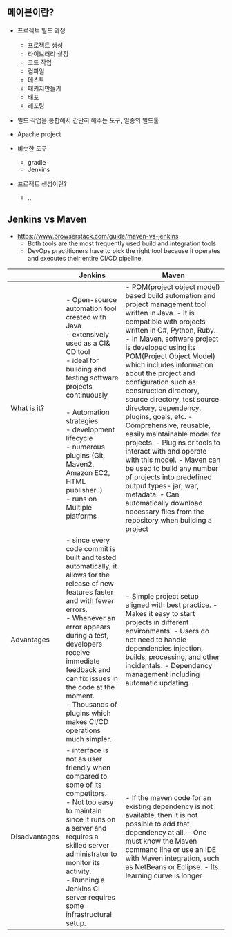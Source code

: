 ## 메이븐이란?
- 프로젝트 빌드 과정
  - 프로젝트 생성
  - 라이브러리 설정
  - 코드 작업
  - 컴파일
  - 테스트
  - 패키지만들기
  - 배포
  - 레포팅

- 빌드 작업을 통합해서 간단히 해주는 도구, 일종의 빌드툴
- Apache project 
- 비슷한 도구
  - gradle
  - Jenkins

- 프로젝트 생성이란?
  - ..


## Jenkins vs Maven
- https://www.browserstack.com/guide/maven-vs-jenkins
  - Both tools are the most frequently used build and integration tools 
  - DevOps practitioners have to pick the right tool because it operates and executes their entire CI/CD pipeline.

|               | Jenkins                                                                                                                                                                                                                                                                                                                                              | Maven                                                                                                                                                                                                                                                                                                                                                                                                                                                                                                                                                                                                                                                                                                                                                       |
|---------------|------------------------------------------------------------------------------------------------------------------------------------------------------------------------------------------------------------------------------------------------------------------------------------------------------------------------------------------------------|-------------------------------------------------------------------------------------------------------------------------------------------------------------------------------------------------------------------------------------------------------------------------------------------------------------------------------------------------------------------------------------------------------------------------------------------------------------------------------------------------------------------------------------------------------------------------------------------------------------------------------------------------------------------------------------------------------------------------------------------------------------|
| What is it?   | - Open-source automation tool created with Java <br> - extensively used as a CI& CD tool <br> - ideal for building and testing software projects continuously <br> <br> - Automation strategies <br> - development lifecycle <br> - numerous plugins (Git, Maven2, Amazon EC2, HTML publisher..) <br> - runs on Multiple platforms <br>              | - POM(project object model) based build automation and project management tool written in Java. - It is compatible with projects written in C#, Python, Ruby. - In Maven, software project is developed using its POM(Project Object Model) which includes information about the project and configuration such as construction directory, source directory, test source directory, dependency, plugins, goals, etc.   - Comprehensive, reusable, easily maintainable model for projects. - Plugins or tools to interact with and operate with this model.   - Maven can be used to build any number of projects into predefined output types- jar, war, metadata. - Can automatically download necessary files from the repository when building a project |
| Advantages    | - since every code commit is built and tested automatically, it allows for the release of new features faster and with fewer errors. <br> - Whenever an error appears during a test, developers receive immediate feedback and can fix issues in the code at the moment.<br> - Thousands of plugins which makes CI/CD operations much simpler.  <br> | - Simple project setup aligned with best practice.  - Makes it easy to start projects in different environments.  - Users do not need to handle dependencies injection, builds, processing, and other incidentals.  - Dependency management including automatic updating.                                                                                                                                                                                                                                                                                                                                                                                                                                                                                   |
| Disadvantages | - interface is not as user friendly when compared to some of its competitors.<br> - Not too easy to maintain since it runs on a server and requires a skilled server administrator to monitor its activity.<br> - Running a Jenkins CI server requires some infrastructural setup. <br>                                                              | - If the maven code for an existing dependency is not available, then it is not possible to add that dependency at all.  - One must know the Maven command line or use an IDE with Maven integration, such as NetBeans or Eclipse.  - Its learning curve is longer                                                                                                                                                                                                                                                                                                                                                                                                                                                                                          |
